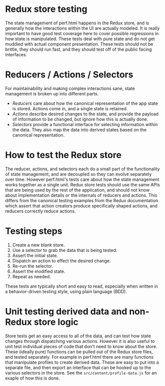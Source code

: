 # Redux store testing

The state management of perf.html happens in the Redux store, and is generally how the interactions within the UI are actually modeled. It is really important to have good test coverage here to cover possible regressions in how state is manipulated. These tests deal with pure state and do not get muddied with actual component presentation. These tests should not be brittle, they should run fast, and they should test off of the public facing interfaces.

# Reducers / Actions / Selectors

For maintainability and making complex interactions sane, state management is broken up into different parts.

 * *Reducers* care about how the canonical representation of the app state is stored. Actions come in, and a single state is retained.
 * *Actions* describe desired changes to the state, and provide the payload of information to be changed, but ignore how this is actually done.
 * *Selectors* provide a functional interface for selecting information within the data. They also map the data into derived states based on the canonical representation.

# How to test the Redux store

The reducer, actions, and selectors each do a small part of the functionality of state management, and are decoupled so they can evolve separately over time. However perf.html's tests care about how the state management works together as a single unit. Redux store tests should use the same APIs that are being used by the rest of the application, and should not know about implementation details or the internals of reducers and actions. This differs from the canonical testing examples from the Redux documentation which assert that action creators produce specifically shaped actions, and reducers correctly reduce actions.

# Testing steps

 1. Create a new blank store.
 2. Use a selector to grab the data that is being tested.
 3. Assert the initial state.
 4. Dispatch an action to effect the desired change.
 3. Re-run the selector.
 5. Assert the modified state.
 6. Repeat as needed.

These tests are typically short and easy to read, especially when written in a behavior-driven testing style, using plain language (BDD).

# Unit testing derived data and non-Redux store logic

Store tests get an easy access to all of the data, and can test how state changes through dispatching various actions. However it is also useful to unit test individual pieces of code that don't need to know about the store. These (ideally pure) functions can be pulled out of the Redux store files, and tested separately. For example in perf.html there are many functions that manipulate profiles to create derived data. These are easy to put into a separate file, and then export an interface that can be hooked up to the various selectors in the store. See the `src/content/profile-data.js` for an exaple of how this is done.
